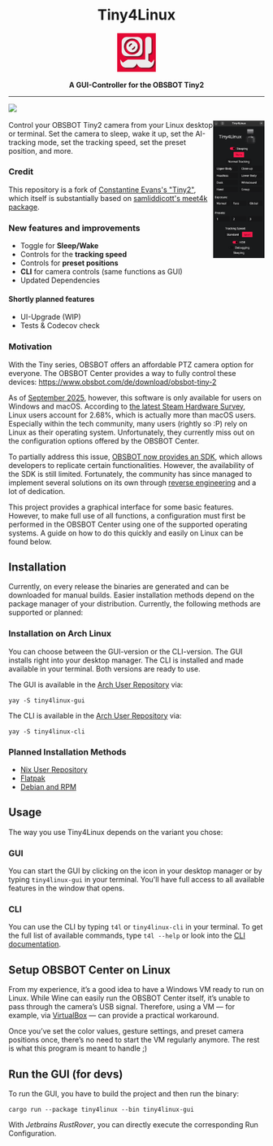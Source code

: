 <h1 align="center">Tiny4Linux</h1>

<p align="center">
    <img src="https://raw.githubusercontent.com/OpenFoxes/Tiny4Linux-Icons/main/generated/png/title-icon/v2.0-hard-shadow.png" width="15%" alt="Icon" />
</p>

<p align="center"><b>A GUI-Controller for the OBSBOT Tiny2</b></p>

---

[<img src="https://img.shields.io/badge/Arch_Linux-1793D1?style=for-the-badge&logo=arch-linux&logoColor=white" />](#installation-on-arch-linux)

<img src="src/assets/screenshot.png" align="right" width="20%" alt="GUI of the current version"/>

Control your OBSBOT Tiny2 camera from your Linux desktop or terminal.
Set the camera to sleep, wake it up, set the AI-tracking mode, set the tracking speed, set the preset position, and more.

### Credit

This repository is a fork of [Constantine Evans's "Tiny2"](https://github.com/cgevans/tiny2),
which itself is substantially based on [samliddicott's meet4k package](https://github.com/samliddicott/meet4k).

### New features and improvements

- Toggle for **Sleep/Wake**
- Controls for the **tracking speed**
- Controls for **preset positions**
- **CLI** for camera controls (same functions as GUI)
- Updated Dependencies

#### Shortly planned features

- UI-Upgrade (WIP)
- Tests & Codecov check

### Motivation

With the Tiny series, OBSBOT offers an affordable PTZ camera option for everyone.
The OBSBOT Center provides a way to fully control these devices: https://www.obsbot.com/de/download/obsbot-tiny-2

As of [September 2025](https://web.archive.org/web/20251008100439/https://www.obsbot.com/download/obsbot-tiny-2), however, this software is only available for users on Windows and macOS.
According to [the latest Steam Hardware Survey](https://web.archive.org/web/20251008101418/https://store.steampowered.com/hwsurvey/Steam-Hardware-Software-Survey-Welcome-to-Steam), Linux users account for 2.68%, which is actually more than macOS users.
Especially within the tech community, many users (rightly so :P) rely on Linux as their operating system.
Unfortunately, they currently miss out on the configuration options offered by the OBSBOT Center.

To partially address this issue, [OBSBOT now provides an SDK](https://www.obsbot.com/de/sdk), which allows developers to replicate certain functionalities.
However, the availability of the SDK is still limited.
Fortunately, the community has since managed to implement several solutions on its own through [reverse engineering](https://github.com/taxfromdk/obsbot_tiny_reversing) and a lot of dedication.

This project provides a graphical interface for some basic features.
However, to make full use of all functions, a configuration must first be performed in the OBSBOT Center using one of the supported operating systems.
A guide on how to do this quickly and easily on Linux can be found below.

## Installation

Currently, on every release the binaries are generated and can be downloaded for manual builds.
Easier installation methods depend on the package manager of your distribution.
Currently, the following methods are supported or planned:

### Installation on Arch Linux

You can choose between the GUI-version or the CLI-version.
The GUI installs right into your desktop manager.
The CLI is installed and made available in your terminal.
Both versions are ready to use.

The GUI is available in the [Arch User Repository](https://aur.archlinux.org/packages/tiny4linux-gui/) via:
```shell
yay -S tiny4linux-gui
```

The CLI is available in the [Arch User Repository](https://aur.archlinux.org/packages/tiny4linux-cli/) via:
```shell
yay -S tiny4linux-cli
```

### Planned Installation Methods

- [Nix User Repository](https://github.com/OpenFoxes/Tiny4Linux/issues/38)
- [Flatpak](https://github.com/OpenFoxes/Tiny4Linux/issues/39)
- [Debian and RPM](https://github.com/OpenFoxes/Tiny4Linux/issues/18)

## Usage

The way you use Tiny4Linux depends on the variant you chose:

### GUI

You can start the GUI by clicking on the icon in your desktop manager or by typing `tiny4linux-gui` in your terminal.
You'll have full access to all available features in the window that opens.

### CLI

You can use the CLI by typing `t4l` or `tiny4linux-cli` in your terminal.
To get the full list of available commands, type `t4l --help` or look into the [CLI documentation](docs/cli.md).

## Setup OBSBOT Center on Linux

From my experience, it’s a good idea to have a Windows VM ready to run on Linux.
While Wine can easily run the OBSBOT Center itself, it’s unable to pass through the camera’s USB signal.
Therefore, using a VM — for example, via [VirtualBox](https://wiki.archlinux.org/title/VirtualBox) — can provide a practical workaround.

Once you’ve set the color values, gesture settings, and preset camera positions once, there’s no need to start the VM regularly anymore.
The rest is what this program is meant to handle ;)

## Run the GUI (for devs)

To run the GUI, you have to build the project and then run the binary:

```shell
cargo run --package tiny4linux --bin tiny4linux-gui
```

With *Jetbrains RustRover*, you can directly execute the corresponding Run Configuration.
